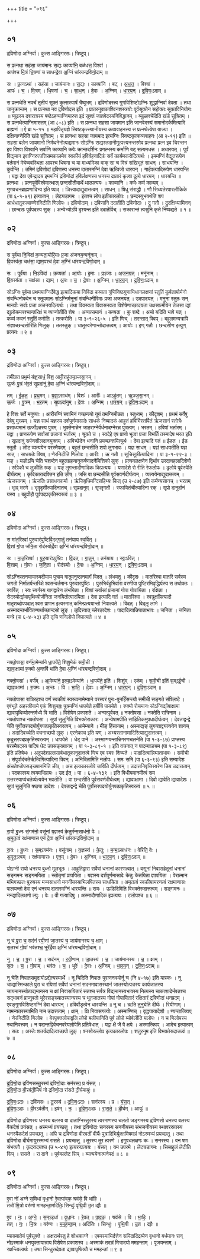 +++
title = "०९६"

+++


## ०१
द्रविणोदा अग्निर्वा। कुत्स आङ्गिरसः। त्रिष्टुप्।

स प्र॒त्नथा॒ सह॑सा॒ जाय॑मानः स॒द्यः काव्या॑नि॒ बळ॑धत्त॒ विश्वा॑ ।  
आप॑श्च मि॒त्रं धि॒षणा॑ च साधन्दे॒वा अ॒ग्निं धा॑रयन्द्रविणो॒दाम् ॥

सः । प्र॒त्नऽथा॑ । सह॑सा । जाय॑मानः । स॒द्यः । काव्या॑नि । बट् । अ॒ध॒त्त॒ । विश्वा॑ ।  
आपः॑ । च॒ । मि॒त्रम् । धि॒षणा॑ । च॒ । सा॒ध॒न् । दे॒वाः । अ॒ग्निम् । धा॒र॒य॒न् । द्र॒वि॒णः॒ऽदाम् ॥

स प्रत्नथेति नवर्चं तृतीयं सूक्तं कुत्सस्यार्षं त्रैष्वुभम् । द्रविणोदस्त्व गुणविशिष्टोऽग्निः शुद्धाग्निर्वा देवता । तथा चानुक्रान्तम् । स प्रत्नथा नव द्रविणोदस इति ॥ प्रातरनुवाकाश्विनशस्त्रयोः पूर्वसूक्तेन सहोक्तः सूक्तविनियोगः ॥ व्यूढस्य दशरात्रस्य षष्ठेऽहन्याग्निमारुत इदं सूक्तं जातवेदस्यनिविद्धानम् । व्यूळ्हश्चेदिति खंडे सूत्रितम् । स प्रत्नथेत्याग्निमारुतम् (आ ८-८) इति । स प्रत्नथा सहसा जायमान इति जानवेदस्यं समानोदर्कमित्यादि ब्राह्मणं ॥ ऐ ब्रा ५-१५ ॥ महापितृयज्ञे स्विष्टकृत्स्थानीयस्य कव्यवाहनस्य स प्रत्नथेत्येषा याज्या । दक्षिणाग्नेरिति खंडे सूत्रितम् । स प्रत्नथा सहसा जायमाद इत्यग्निः स्विष्टकृत्कव्यवाहनः (आ २-१९) इति ॥सहसा बलेन जायमानो निर्मथनेनोत्पद्यमानः सोऽग्निः सद्यस्तदानीमुत्पत्त्यनन्तरमेव प्रत्नथा प्रत्न इव चिरन्तन इव विश्वा विश्वानि सर्वाणि काव्यानि कवेः क्रान्तदर्शिनः प्रगल्भस्य कर्माणि बट् सत्यमधत्त । अधारयत् । पूर्वं विद्यमान इवाग्निरुत्पत्तिसमकालमेव स्वकीयं हविर्वहनादिकं सर्वं कार्यमकरोदित्यर्थः । इममग्निं वैद्युतरूपेण वर्तमानं मेघेष्ववस्थिता आपश्च धिषणा च या माध्यमिका वाक् सा च मित्रं सखिभूतं साधन् । साधयन्ति । कुर्वन्ति । तमिमं द्रविणोदां द्रविणस्य धनस्य दातारमग्निं देवा ऋत्विजो धारयन् । गार्हपत्यादिरूपेण धारयन्ति । यद्वा देवा एवेन्द्रादय इममग्निं द्रविणोदां हविर्लक्षणस्य धनस्य दातारं कृत्वा दूत्ये धारयन् । धारयन्ति ॥ प्रत्नथा । प्रत्नपूर्वविश्वेमात्थाल् छन्दसीतीवार्थे थाल्प्रत्ययः । काव्यानि । कवेः कर्म काव्यम् । गुणवचनब्राह्मणादिभ्य इति ष्यञ् । ञित्त्वादाद्युदात्तत्वम् । साधन् । षिधु संराद्धौ । णौ सिध्यतेरपारलौकिके (पा ६-१-४९) इत्यात्वम् । लेट्यडागमः । इतश्च लोप इतीकारलोपः । छन्दस्युभयथेति शप आर्धधातुकत्वाण्णेरनिटीति णिलोपः । द्रविणोदाम् । द्रविणानि ददातीति द्रविणोदाः । द्रु गतौ । द्रुदक्षिभ्यामिनन् । छान्दसः पूर्वपदस्य सुक् । अन्येभ्योऽपि दृश्यन्त इति ददातेर्विच् । सकारान्तं त्वसुनि कृते निष्पद्यते ॥ १ ॥

## ०२
द्रविणोदा अग्निर्वा। कुत्स आङ्गिरसः। त्रिष्टुप्।

स पूर्व॑या नि॒विदा॑ क॒व्यता॒योरि॒माः प्र॒जा अ॑जनय॒न्मनू॑नाम् ।  
वि॒वस्व॑ता॒ चक्ष॑सा॒ द्याम॒पश्च॑ दे॒वा अ॒ग्निं धा॑रयन्द्रविणो॒दाम् ॥

सः । पूर्व॑या । नि॒ऽविदा॑ । क॒व्यता॑ । आ॒योः । इ॒माः । प्र॒ऽजाः । अ॒ज॒न॒य॒त् । मनू॑नाम् ।  
वि॒वस्व॑ता । चक्ष॑सा । द्याम् । अ॒पः । च॒ । दे॒वाः । अ॒ग्निम् । धा॒र॒य॒न् । द्र॒वि॒णः॒ऽदाम् ॥

सोऽग्निः पूर्वया प्रथमयाग्निर्देवेद्ध इत्यादिकया निविदा कव्यता गुणिनिष्ठगुणाभिधानलक्षणां स्तुतिं कुर्वतायोर्मनो संबन्धिनोक्थेन च स्तूयमानः सोऽग्निर्मनूनां संबन्धिनीरिमाः प्रजा अजनयत् । उदपादयत् । मनुना स्तुतः सन् मानवीः सर्वाः प्रजा अजनयदित्यर्थः । तथा विवस्वता विवासनवता विशेषेणाच्छादयता चक्षसात्मीयेन तेजसा द्यां द्युलोकमपश्चान्तरिक्षं च व्याप्नोतीति शेषः । अन्यत्समानं ॥ कव्यता । कु शब्दे । अचो यदिति भावे यत् । कव्यं कवनं स्तुतिं करोति । तत्करोति । पा ३-१-२६-५ । इति णिच् । तदन्तात् क्विप् । बहुलमन्यत्रापि संज्ञाच्छन्दसोरिति णिलुक् । ततस्तुक् । धातुस्वरेणान्तोदात्तत्वम् । आयोः । इण् गतौ । छन्दसीण इत्युण् प्रत्ययः ॥ २ ॥

## ०३
द्रविणोदा अग्निर्वा। कुत्स आङ्गिरसः। त्रिष्टुप्।

तमी॑ळत प्रथ॒मं य॑ज्ञ॒साधं॒ विश॒ आरी॒राहु॑तमृञ्जसा॒नम् ।  
ऊ॒र्जः पु॒त्रं भ॑र॒तं सृ॒प्रदा॑नुं दे॒वा अ॒ग्निं धा॑रयन्द्रविणो॒दाम् ॥

तम् । ई॒ळ॒त॒ । प्र॒थ॒मम् । य॒ज्ञ॒ऽसाध॑म् । विशः॑ । आरीः॑ । आऽहु॑तम् । ऋ॒ञ्ज॒सा॒नम् ।  
ऊ॒र्जः । पु॒त्रम् । भ॒र॒तम् । सृ॒प्रऽदा॑नुम् । दे॒वाः । अ॒ग्निम् । धा॒र॒य॒न् । द्र॒वि॒णः॒ऽदाम् ॥

हे विशः सर्वे मनुष्याः । आरीरग्निं स्वामिनं गच्छन्त्यो यूयं तमग्निमीळत । स्तुध्वम् । कीदृशम् । प्रथमं सर्वेषु देवेषु मुख्यम् । यज्ञ साधं यज्ञस्य दर्शपूर्णमासादेः साधकं निष्पादकं आहुतं हविर्भिस्तर्पितं ऋंजसानं स्तोत्रैः प्रसाध्यमानं ऊर्जोऽन्नस्य पुत्रम् । भुक्तेनान्नेन जाठराग्नेर्वर्धनादग्नेरन्न पुत्रत्वम् । भरतम् । हविषां भर्तारम् । यद्वा । प्राणरूपेण सर्वासां प्रजानां भर्तारम् । श्रूयते च । स्वदेहे एष प्राणो भूत्वा प्रजा बिभर्ति तस्मादेष भरत इति । सृप्रदानुं सर्पणशीलदानयुक्तम् । अविच्छेदेन धनानि प्रयच्छन्तमित्युर्थः । देवा इत्यादि गतं ॥ ईळत । ईड स्तुतौ । लोट व्यत्ययेन परस्मैपदम् । बहुलं छन्दसीति शपो लुगभावः । यज्ञ साधम् । यज्ञं साधयतीति यज्ञ सात् । साधयतेः क्विप् । णेरनिटीति णिलोपः । आरीः । ऋ गतौ । सूचिसूत्रीत्यादिना । पा ३-१-२२-३ । यङ् । यङोऽचि चेति चशब्देन बहुलग्रहणानुकर्षणादनैमित्तिको लुक् । प्रत्ययलक्षणेन द्विर्भाव उरदत्वहलादिशेषौ । रुग्रिकौ च लुकीति रुक् । यङ् लुगन्तादौणादिकः किप्रत्ययः । यणादेशे रो रीति रेफलोपः । ढ्रलोपे पूर्वस्येति दीर्घत्वम् । कृदिकारादक्तिन इति ङीष् । जसि वा छन्दसीति पूर्वसवर्णदीर्घत्वम् । व्यत्ययेनाद्युदात्तत्वम् । ऋंजसानम् । ऋंजतिः प्रसाधनकर्मा । ऋंजिवृधिमन्दिसहिभ्यः कित् (उ २-८७) इति कर्मण्यसानच् । भरतम् । भृञ् भरणे । भृमृदृशीत्यादिनातच् । सृप्रदानुम् । सृप्लृगतौ । स्फायितंचीत्यादिना रक् । सृप्रो दानुर्दानं यस्य । बहुव्रीहौ पूर्वपदप्रकृतिस्वरत्वं ॥ ३ ॥

## ०४
द्रविणोदा अग्निर्वा। कुत्स आङ्गिरसः। त्रिष्टुप्।

स मा॑त॒रिश्वा॑ पुरु॒वार॑पुष्टिर्वि॒दद्गा॒तुं तन॑याय स्व॒र्वित् ।  
वि॒शां गो॒पा ज॑नि॒ता रोद॑स्योर्दे॒वा अ॒ग्निं धा॑रयन्द्रविणो॒दाम् ॥

सः । मा॒त॒रिश्वा॑ । पु॒रु॒वार॑ऽपुष्टिः । वि॒दत् । गा॒तुम् । तन॑याय । स्वः॒ऽवित् ।  
वि॒शाम् । गो॒पाः । ज॒नि॒ता । रोद॑स्योः । दे॒वाः । अ॒ग्निम् । धा॒र॒य॒न् । द्र॒वि॒णः॒ऽदाम् ॥

सोऽग्निस्तनयायास्मदीयाय पुत्राय गातुमनुष्ठानमार्गं विदत् । लंभयतु । कीदृशः । मातरिश्वा मातरि सर्वस्य जगतो निर्मातर्यन्तरिक्षे श्वसन्वर्तमानः पुरुवारपुष्टिः । पुरुभिर्बहुभिर्वारा वरणीया पुष्टिरभिवृद्धिर्यस्य स तथोक्तः । स्वर्वित् । स्वः स्वर्गस्य यागद्वारेण लंभयिता । विशां सर्वासां प्रजानां गोपा गोपायिता । रक्षिता । रोदस्योर्द्यावापृथिव्योर्जनिता जनयितोत्पादयिता । देवा इत्यादि गतं ॥ मातरिश्वा । श्वन्नुक्षन्नित्यादौ मातृशब्दोपपदात् श्वस प्राणन इत्यस्मात् कनिन्प्रत्ययान्तो निपात्यते । विदत् । विद्लृ लाभे । अस्मादन्तर्भावितण्यर्थाच्छान्दसो लुङ् । लृदित्त्वात् च्लेरङादेशः । पादादित्वान्निघाताभावः । जनिता । जनिता मन्त्रे (पा ६-४-५३) इति तृचि णनिलोपो निपात्यते ॥ ४ ॥

## ०५
द्रविणोदा अग्निर्वा। कुत्स आङ्गिरसः। त्रिष्टुप्।

नक्तो॒षासा॒ वर्ण॑मा॒मेम्या॑ने धा॒पये॑ते॒ शिशु॒मेकं॑ समी॒ची ।  
द्यावा॒क्षामा॑ रु॒क्मो अ॒न्तर्वि भा॑ति दे॒वा अ॒ग्निं धा॑रयन्द्रविणो॒दाम् ॥

नक्तो॒षसा॑ । वर्ण॑म् । आ॒मेम्या॑ने॒ इत्या॒ऽमेम्या॑ने । धा॒पये॑ते॒ इति॑ । शिशु॑म् । एक॑म् । स॒मी॒ची इति॑ स॒म्ऽई॒ची ।  
द्यावा॒क्षामा॑ । रु॒क्मः । अ॒न्तः । वि । भा॒ति॒ । दे॒वाः । अ॒ग्निम् । धा॒र॒य॒न् । द्र॒वि॒णः॒ऽदाम् ॥

नक्तोषासा रात्रिरहश्च वर्णं स्वकीयं स्वरूपमामेम्याने परस्परं पुनः-पुनर्हिंसन्त्यौ समीची सङ्गते संश्लिष्टे । एवंभूते अहस्त्रीयामे एकं शिशुमह्नः पुत्रमग्निं धापयेते हवींषि पाययेते । रुक्मो रोचमानः सोऽग्निर्द्यावाक्षामा द्यावापृथिव्योरन्तर्मध्ये वि भाति । विशेषेण प्रकाशते । अन्यत्पूर्ववत् ॥ नक्तोषसा । नक्तेति रात्रिनाम । नक्तोषाश्च नक्तोषसा । सुपां सुलुगिति विभक्तेराकारः । अन्येषामपीति सांहितिकमुपधादीर्घत्वम् । देवताद्वन्द्वे चेति पूर्वोत्तरपदयोर्युगपत्प्रकृतिस्वरत्वम् । आमेम्याने । मीङ् हिंसायाम् । अस्माद्यङ् लुगन्ताद्व्यत्ययेन शानच् । अदादिवच्चेति वचनाच्छपो लुक् । एरनेकाच इति यण् । अभ्यस्तानामादिरित्याद्युदात्तत्वम् । कृदुत्तरपदप्रकृतिस्वरत्वम् । धापयेते । धेट् पाने । अस्माण्ण्यन्तान्निगरणचलनेति (पा १-३-८७) प्राप्तस्य परस्मैपदस्य पादिष धेट उपसङ्ख्यानम् । पा १-३-८९-१ । इति वचनात् न पादम्याङ्यम (पा १-३-८९) इति प्रतिषेधः । अदुपदेशाल्लसार्वधातुकानुदात्तत्वे णिच एव स्वरः शिष्यते । पादादित्वान्निघाताभावः । समीची । संपूर्वादंचतेर्ऋत्विगित्यादिना क्विन् । अनिदितामिति नलोपः । समः समि (पा ६-३-९३) इति सम्यादेशः अंचतेश्चोपसङ्ख्यानमिति ङीप् । अच इत्यकारलोपे चाविति दीर्घत्वम् । उदात्तनिवृत्तिस्वरेण ङिप उदात्तत्वम् । पदकारस्य त्वयमभिप्रायः । उद ईत् । पा । ६-४-१३९ । इति विधीयमानमीत्वं सम उत्तरस्याप्यंचतेर्व्यत्ययेन भवतीति । वा छन्दसीति पूर्वसवर्णदीर्घत्वम् । द्यावाक्षामा । दिवो द्यावेति द्यावादेशः । सुपां सुलुगिति षष्ठ्या डादेशः । देवताद्वन्द्वे चेति पूर्वोत्तरपदयोर्युगपत्प्रकृतिस्वरत्वं ॥ ५ ॥

## ०६
द्रविणोदा अग्निर्वा। कुत्स आङ्गिरसः। त्रिष्टुप्।

रा॒यो बु॒ध्नः सं॒गम॑नो॒ वसू॑नां य॒ज्ञस्य॑ के॒तुर्म॑न्म॒साध॑नो॒ वेः ।  
अ॒मृ॒त॒त्वं रक्ष॑माणास एनं दे॒वा अ॒ग्निं धा॑रयन्द्रविणो॒दाम् ॥

रा॒यः । बु॒ध्नः । स॒म्ऽगम॑नः । वसू॑नाम् । य॒ज्ञस्य॑ । के॒तुः । म॒न्म॒ऽसाध॑नः । वेरिति॒ वेः ।  
अ॒मृ॒त॒ऽत्वम् । रक्ष॑माणासः । ए॒न॒म् । दे॒वाः । अ॒ग्निम् । धा॒र॒य॒न् । द्र॒वि॒णः॒ऽदाम् ॥

योऽग्नी रायो धनस्य बुध्नो मूलभूतः । आहुतिद्वारा सर्वेषां धनानां कारणत्वात् । वसूनां निवासहेतूनां धनानां सङ्गमनः सङ्गमयिता । स्तोतृणां प्रापयिता । यज्ञस्य दर्शपूर्णमासादेः केतुः केतयिता ज्ञापयिता । वेरात्मान मभिगच्छतः पुरुषस्य मन्मसाधनो मननीयस्याभिलषितस्य साधयिता । अमृतत्वं स्वकीयामरणत्वं रक्षमाणासः पालयन्तो देवा एनं धनस्य दातारमग्निं धारयन्ति ॥ रायः । ऊडिदिमिति विभक्तेरुदात्तत्वम् । सङ्गमनः । नन्द्यादिलक्षणो ल्युः । वेः । वी गत्यादिषु । अस्मादौणादिक इप्रत्ययः । टलोपश्च ॥ ६ ॥

## ०७
द्रविणोदा अग्निर्वा। कुत्स आङ्गिरसः। त्रिष्टुप्।

नू च॑ पु॒रा च॒ सद॑नं रयी॒णां जा॒तस्य॑ च॒ जाय॑मानस्य च॒ क्षाम् ।  
स॒तश्च॑ गो॒पां भव॑तश्च॒ भूरे॑र्दे॒वा अ॒ग्निं धा॑रयन्द्रविणो॒दाम् ॥

नु । च॒ । पु॒रा । च॒ । सद॑नम् । र॒यी॒णाम् । जा॒तस्य॑ । च॒ । जाय॑मानस्य । च॒ । क्षाम् ।  
स॒तः । च॒ । गो॒पाम् । भव॑तः । च॒ । भूरेः॑ । दे॒वाः । अ॒ग्निम् । धा॒र॒य॒न् । द्र॒वि॒णः॒ऽदाम् ॥

नू चेति निपातसमुदायोऽद्येत्यस्यार्थे । नू चिदिति निपातः पुराणनवयोर्नू च (नि ४-१७) इति यास्कः । नू चाद्यास्मिन्काले पुरा च रयिणां सर्वेषां धनानां सदनमावासस्थानं जातस्योत्पन्नस्य कार्यजातस्य जायमानस्योत्पद्यमानस्य च क्षां निवासयितारं सतश्च सर्वत्र विद्यमानस्वभावस्य नित्यस्य चाकाशादेर्भवतश्च सद्भावनं प्राप्नुवतो भूरेरसङ्ख्यातस्यान्यस्य च भूतजातस्य गोपां गोपायितारं रक्षितारं द्रविणोदां धनप्रदम् । एवङ्गुणविशिष्टमग्निं देवा धारयन् । हविर्वोडृत्वेन धारयन्ति ॥ नू च । ऋति तुनुघेति दीर्घः । रियीणाम् । नामन्यतरस्यामिति नाम उदात्तत्वम् । क्षाम् । क्षि निवासगत्योः । अस्माण्णिच् । वृद्ध्यायादेशौ । ण्यन्तात्क्विप् । णेरनिटीति णिलोपः । वेरपृक्तलोपाद्वलि लोपो बलीयानिति पूर्व लोपो व्योर्वलीति यलोपः । न च णिलोपस्य स्थानिवत्त्वम् । न पदान्तद्विर्वचनवरेयलोपेति प्रतिषेधात् । यद्वा क्षै जै षै क्षये । अस्मात्क्विप् । आदेच इत्यात्वम् । सतः । अस्तेः शतर्यदादित्वाच्छपो लुक् । श्नसोरल्लोप इत्यकारलोपः । शतुरनुम इति विभक्तेरुदात्तत्वं ॥ ७ ॥

## ०८
द्रविणोदा अग्निर्वा। कुत्स आङ्गिरसः। त्रिष्टुप्।

द्र॒वि॒णो॒दा द्रवि॑णसस्तु॒रस्य॑ द्रविणो॒दाः सन॑रस्य॒ प्र यं॑सत् ।  
द्र॒वि॒णो॒दा वी॒रव॑ती॒मिषं॑ नो द्रविणो॒दा रा॑सते दी॒र्घमायुः॑ ॥

द्र॒वि॒णः॒ऽदाः । द्रवि॑णसः । तु॒रस्य॑ । द्र॒वि॒णः॒ऽदाः । सन॑रस्य । प्र । यं॒स॒त् ।  
द्र॒वि॒णः॒ऽदाः । वी॒रऽव॑तीम् । इष॑म् । नः॒ । द्र॒वि॒णः॒ऽदाः । रा॒स॒ते॒ । दी॒र्घम् । आयुः॑ ॥

द्रविणोदा द्रविणस्य धनस्य बलस्य वा दाताग्निस्तुरस्य त्वरमाणस्य चलतो जङ्गमस्य द्रविणसो धनस्य बलस्य वैकदेशं प्रयंसत् । अस्मभ्यं प्रयच्छतु । तथा द्रविणोदाः सनरस्य सननीयस्य संभजनीयस्य स्थावररूपस्य धनस्यैकदेशं प्रयच्छतु । अपि च द्रविणोदा वीरवतीं वीर्यैः पुत्रादिभिर्युक्तमिषमन्नं नोऽस्मभ्यं प्रयच्छतु । तथा द्रविणोदा दीर्घमायुरस्मभ्यं रासते । प्रयच्छतु ॥ तुरस्य तुर त्वरणे । इगुपधलक्षणः कः । सनरस्य । वन षण संभक्तौ । कृदरादयश्च (उ ५-४१) इत्यरन्प्रत्ययः । यंसत् । यम उपरमे । लेट्यडागमः । सिब्बहुलं लेटीति सिप् । रासते । रा दाने । पूर्ववल्लेट सिप् । व्यत्ययेनात्मनेपदं ॥ ८ ॥

## ०९
द्रविणोदा अग्निर्वा। कुत्स आङ्गिरसः। त्रिष्टुप्।

ए॒वा नो॑ अग्ने स॒मिधा॑ वृधा॒नो रे॒वत्पा॑वक॒ श्रव॑से॒ वि भा॑हि ।  
तन्नो॑ मि॒त्रो वरु॑णो मामहन्ता॒मदि॑तिः॒ सिन्धुः॑ पृथि॒वी उ॒त द्यौः ॥

ए॒व । नः॒ । अ॒ग्ने॒ । स॒म्ऽइधा॑ । वृ॒धा॒नः । रे॒वत् । पा॒व॒क॒ । श्रव॑से । वि । भा॒हि॒ ।  
तत् । नः॒ । मि॒त्रः । वरु॑णः । म॒म॒ह॒न्ता॒म् । अदि॑तिः । सिन्धुः॑ । पृ॒थि॒वी । उ॒त । द्यौः ॥

व्याख्यातेयं पूर्वसूक्ते । अक्षरार्थस्तु हे शोधकाग्ने । एवमस्माभिर्दत्तेन समिदादिद्रव्येण वृधानो वर्धमानः सन् नोऽस्माकं धनयुक्तायान्नाय विशेषेण प्रकाशस्व । अस्माकं तदन्नं मित्रादयो ममहन्ताम् । पूजयन्ताम् । रक्षन्त्वित्यर्थः । तथा सिन्धुरब्देवता द्यावापृथिव्यौ च ममहन्तां ॥ ९ ॥